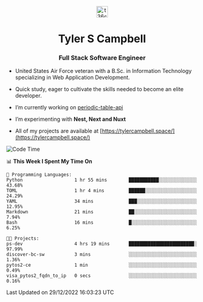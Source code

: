 <p align="center">
<a href="https://www.linkedin.com/in/t36campbell" target="blank"><img align="center" src="https://ik.imagekit.io/t36campbell/Portfolio/linkedin.png.original_m8bbGgPh6.png" alt="t36campbell" height="30" width="30" /></a>
</p>
<h1 align="center">Tyler S Campbell</h1>
<h3 align="center">Full Stack Software Engineer</h3>

* United States Air Force veteran with a B.Sc. in Information Technology specializing in Web Application Development. 

* Quick study, eager to cultivate the skills needed to become an elite developer.

* I’m currently working on [periodic-table-api](https://github.com/t36campbell/periodic-table-api)

* I’m experimenting with **Nest, Next and Nuxt**

* All of my projects are available at [https://tylercampbell.space/](https://tylercampbell.space/)

<!--START_SECTION:waka-->
![Code Time](http://img.shields.io/badge/Code%20Time-2%2C061%20hrs%2030%20mins-blue)

📊 **This Week I Spent My Time On** 

```text
💬 Programming Languages: 
Python                   1 hr 55 mins        ███████████░░░░░░░░░░░░░░   43.68% 
TOML                     1 hr 4 mins         ██████░░░░░░░░░░░░░░░░░░░   24.29% 
YAML                     34 mins             ███░░░░░░░░░░░░░░░░░░░░░░   12.95% 
Markdown                 21 mins             ██░░░░░░░░░░░░░░░░░░░░░░░   7.94% 
Bash                     16 mins             █░░░░░░░░░░░░░░░░░░░░░░░░   6.25%

🐱‍💻 Projects: 
ps-dev                   4 hrs 19 mins       ████████████████████████░   97.99% 
discover-bc-sw           3 mins              ░░░░░░░░░░░░░░░░░░░░░░░░░   1.36% 
pytos2-ce                1 min               ░░░░░░░░░░░░░░░░░░░░░░░░░   0.49% 
visa_pytos2_fqdn_to_ip   0 secs              ░░░░░░░░░░░░░░░░░░░░░░░░░   0.16%

```


 Last Updated on 29/12/2022 16:03:23 UTC
<!--END_SECTION:waka-->
